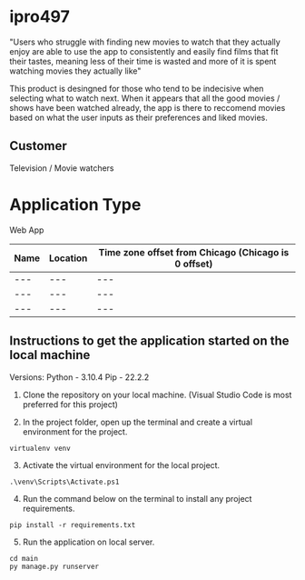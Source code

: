 # ipro497

"Users who struggle with finding new movies to watch that they actually enjoy are able to use the app to consistently and easily find films that fit their tastes, meaning less of their time is wasted and more of it is spent watching movies they actually like"

This product is desingned for those who tend to be indecisive when selecting what to watch next. When it appears that all the good movies / shows have been watched already, the app is there to reccomend movies based on what the user inputs as their preferences and liked movies. 

## Customer
Television / Movie watchers

# Application Type
Web App

| Name |	Location	| Time zone offset from Chicago (Chicago is 0 offset)|
| --- | --- | --- |
| --- | --- | --- |
| --- | --- | --- |
| --- | --- | --- |


## Instructions to get the application started on the local machine

Versions:
Python - 3.10.4
Pip - 22.2.2

1. Clone the repository on your local machine. (Visual Studio Code is most preferred for this project)

2. In the project folder, open up the terminal and create a virtual environment for the project.

```
virtualenv venv
```

3. Activate the virtual environment for the local project.

```
.\venv\Scripts\Activate.ps1
```

4. Run the command below on the terminal to install any project requirements.

```
pip install -r requirements.txt
```

5. Run the application on local server.
```
cd main
py manage.py runserver
```

